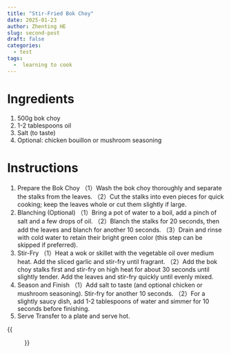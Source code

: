 ```yaml
---
title: "Stir-Fried Bok Choy"
date: 2025-01-23
author: Zhenting HE
slug: second-post
draft: false
categories:
  - test
tags:
  -  learning to cook
---
```


# Ingredients
1. 500g bok choy
2. 1-2 tablespoons oil
3. Salt (to taste)
4. Optional: chicken bouillon or mushroom seasoning

# Instructions
1. Prepare the Bok Choy
（1）Wash the bok choy thoroughly and separate the stalks from the leaves.
（2）Cut the stalks into even pieces for quick cooking; keep the leaves whole or cut them slightly if large.
2. Blanching (Optional)
（1）Bring a pot of water to a boil, add a pinch of salt and a few drops of oil.
（2）Blanch the stalks for 20 seconds, then add the leaves and blanch for another 10 seconds.
（3）Drain and rinse with cold water to retain their bright green color (this step can be skipped if preferred).
3. Stir-Fry
（1）Heat a wok or skillet with the vegetable oil over medium heat. Add the sliced garlic and stir-fry until fragrant.
（2）Add the bok choy stalks first and stir-fry on high heat for about 30 seconds until slightly tender.
Add the leaves and stir-fry quickly until evenly mixed.
4. Season and Finish
（1）Add salt to taste (and optional chicken or mushroom seasoning). Stir-fry for another 10 seconds.
（2）For a slightly saucy dish, add 1-2 tablespoons of water and simmer for 10 seconds before finishing.
5. Serve
Transfer to a plate and serve hot.

{{<figure src="/images/Recipe/2025-01-23.jpg" title="Tasty Baby Shanghai Bok Choy" width="360">}}
